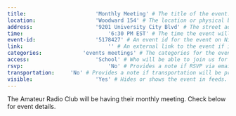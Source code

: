 ```yaml
---
title:						'Monthly Meeting' # The title of the event.
location:					'Woodward 154' # The location or physical building of the event.
address:					'9201 University City Blvd' # The street address of the event.
time:							'6:30 PM EST' # The time the event will start. Not the departure time.
event-id:					'5178427' # An event id for the event on NinerEngage. If one is not provided the event will attempt to use the link instead.
link:							'' # An external link to the event if it is not being hosted on NinerEngage.
categories:				'events meetings' # The categories for the event. Meetings should always be 'events meetings'.
access:						'School' # Who will be able to join us for the event. Should be a value of 'Club', 'School', or 'Public'.
rsvp:							'No' # Provides a note if RSVP via email is required.
transportation:		'No' # Provides a note if transportation will be provided.
visible:					'Yes' # Hides or shows the event in feeds.
---
```



The Amateur Radio Club will be having their monthly meeting. Check below for event details.
